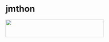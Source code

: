 # jmthon

<p align="left"><a href="https://heroku.com/deploy?template=https://github.com/music/music"> <img src="https://img.shields.io/badge/Deploy%20To%20Heroku-purple?style=for-the-badge&logo=heroku" width="320" height="58.45"/></a></p>
